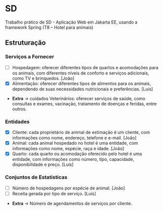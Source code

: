 # SD
Trabalho prático de SD - Aplicação Web em Jakarta EE, usando a framework Spring (T8 – Hotel para animais)

## Estruturação 

### Serviços a Fornecer
- [ ] Hospedagem: oferecer diferentes tipos de quartos e acomodações para os animais, com diferentes níveis de conforto e serviços adicionais, como TV e brinquedos. [João]
- [x] Alimentação: oferecer diferentes tipos de alimentos para os animais, dependendo de suas necessidades nutricionais e preferências. [Luís]
- **Extra** -> cuidados Veterinários: oferecer serviços de saúde, como consultas e exames, vacinação, tratamento de doenças e feridas, entre outros.

### Entidades
- [x] Cliente: cada proprietário de animal de estimação é um cliente, com informações como nome, endereço, telefone e e-mail. [João]
- [x] Animal: cada animal hospedado no hotel é uma entidade, com informações como nome, espécie, raça e idade. [João]
- [x] Quarto: cada quarto ou acomodação oferecido pelo hotel é uma entidade, com informações como número, tipo, capacidade, disponibilidade e preço. [Luís]

### Conjuntos de Estatísticas
- [ ] Número de hospedagens por espécie de animal. [João]
- [ ] Receita gerada por tipo de serviço. [Luís]
- **Extra** -> Número de agendamentos de serviços por cliente.







